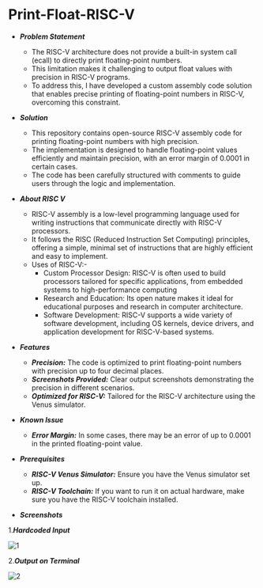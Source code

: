 # Print-Float-RISC-V

* ***Problem Statement***
  * The RISC-V architecture does not provide a built-in system call (ecall) to directly print floating-point numbers.
  * This limitation makes it challenging to output float values with precision in RISC-V programs.
  * To address this, I have developed a custom assembly code solution that enables precise printing of floating-point numbers in RISC-V, overcoming this constraint.

* ***Solution***
  * This repository contains open-source RISC-V assembly code for printing floating-point numbers with high precision.
  * The implementation is designed to handle floating-point values efficiently and maintain precision, with an error margin of 0.0001 in certain cases.
  * The code has been carefully structured with comments to guide users through the logic and implementation. 
 
* ***About RISC V***
  * RISC-V assembly is a low-level programming language used for writing instructions that communicate directly with RISC-V processors.
  * It follows the RISC (Reduced Instruction Set Computing) principles, offering a simple, minimal set of instructions that are highly efficient and easy to implement.
  * Uses of RISC-V:-
    * Custom Processor Design: RISC-V is often used to build processors tailored for specific applications, from embedded systems to high-performance computing
    * Research and Education: Its open nature makes it ideal for educational purposes and research in computer architecture.
    * Software Development: RISC-V supports a wide variety of software development, including OS kernels, device drivers, and application development for RISC-V-based systems.

* ***Features***
  - ***Precision:*** The code is optimized to print floating-point numbers with precision up to four decimal places.
  - ***Screenshots Provided:*** Clear output screenshots demonstrating the precision in different scenarios.
  - ***Optimized for RISC-V:*** Tailored for the RISC-V architecture using the Venus simulator.

* ***Known Issue***
  - ***Error Margin:*** In some cases, there may be an error of up to 0.0001 in the printed floating-point value.

* ***Prerequisites***
  - ***RISC-V Venus Simulator:*** Ensure you have the Venus simulator set up. 
  - ***RISC-V Toolchain:*** If you want to run it on actual hardware, make sure you have the RISC-V toolchain installed.

* ***Screenshots***
  
1.***Hardcoded Input***

![1](https://github.com/user-attachments/assets/efa8d657-9300-43a4-9e11-7a6efecdc309)

2.***Output on Terminal***
  
![2](https://github.com/user-attachments/assets/eeab5b3d-ff72-4655-8b5c-af7cd886b501)
